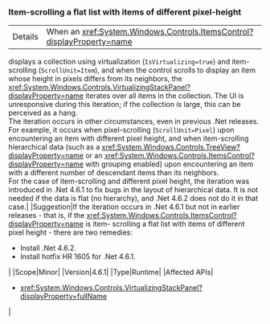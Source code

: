 ### Item-scrolling a flat list with items of different pixel-height

|   |   |
|---|---|
|Details|When an <xref:System.Windows.Controls.ItemsControl?displayProperty=name>
displays a collection using virtualization (<code>IsVirtualizing=true</code>) and item-
scrolling (<code>ScrollUnit=Item</code>), and when the control scrolls to display an item
whose height in pixels differs from its neighbors, the
<xref:System.Windows.Controls.VirtualizingStackPanel?displayProperty=name>
iterates over all items in the collection. The UI is unresponsive during this
iteration; if the collection is large, this can be perceived as a hang.<br />The iteration occurs in other circumstances, even in previous .Net releases. For
example, it occurs when pixel-scrolling (<code>ScrollUnit=Pixel</code>) upon encountering
an item with different pixel height, and when item-scrolling hierarchical data
(such as a <xref:System.Windows.Controls.TreeView?displayProperty=name> or an
<xref:System.Windows.Controls.ItemsControl?displayProperty=name> with grouping
enabled) upon encountering an item with a different number of descendant items
than its neighbors.<br />For the case of item-scrolling and different pixel height, the iteration was
introduced in .Net 4.6.1 to fix bugs in the layout of hierarchical data.  It is
not needed if the data is flat (no hierarchy), and .Net 4.6.2 does not do it in
that case.|
|Suggestion|If the iteration occurs in .Net 4.6.1 but not in earlier releases - that is, if
the <xref:System.Windows.Controls.ItemsControl?displayProperty=name> is item-
scrolling a flat list with items of different pixel height - there are two
remedies:<br /><ul><li>Install .Net 4.6.2.</li><li>Install hotfix HR 1605 for .Net 4.6.1.</li></ul>|
|Scope|Minor|
|Version|4.6.1|
|Type|Runtime|
|Affected APIs|<ul><li><xref:System.Windows.Controls.VirtualizingStackPanel?displayProperty=fullName></li></ul>|
